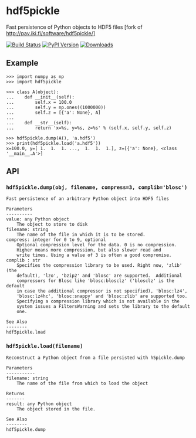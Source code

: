 hdf5pickle
==========

Fast persistence of Python objects to HDF5 files [fork of http://pav.iki.fi/software/hdf5pickle/]

[![Build Status](https://travis-ci.org/rmcgibbo/hdf5pickle.png?branch=master)](https://travis-ci.org/rmcgibbo/hdf5pickle)
[![PyPI Version](https://badge.fury.io/py/hdf5pickle.png)](https://pypi.python.org/pypi/hdf5pickle)
[![Downloads](https://pypip.in/d/hdf5pickle/badge.png)](https://pypi.python.org/pypi/hdf5pickle)

Example
-------

```
>>> import numpy as np
>>> import hdf5pickle

>>> class A(object):
...    def __init__(self):
...        self.x = 100.0
...        self.y = np.ones((1000000))
...        self.z = [{'a': None}, A]
...
...    def __str__(self):
...        return 'x=%s, y=%s, z=%s' % (self.x, self.y, self.z)

>>> hdf5pickle.dump(A(), 'a.hdf5')
>>> print(hdf5pickle.load('a.hdf5'))
x=100.0, y=[ 1.  1.  1. ...,  1.  1.  1.], z=[{'a': None}, <class '__main__.A'>]
```


API
---

### `hdf5pickle.dump(obj, filename, compress=3, complib='blosc')`
```
Fast persistence of an arbitrary Python object into HDF5 files

Parameters
----------
value: any Python object
    The object to store to disk
filename: string
    The name of the file in which it is to be stored.
compress: integer for 0 to 9, optional
    Optional compression level for the data. 0 is no compression.
    Higher means more compression, but also slower read and
    write times. Using a value of 3 is often a good compromise.
complib : str
    Specifies the compression library to be used. Right now, 'zlib' (the
    default), 'lzo', 'bzip2' and 'blosc' are supported.  Additional
    compressors for Blosc like 'blosc:blosclz' ('blosclz' is the default
    in case the additional compressor is not specified), 'blosc:lz4',
    'blosc:lz4hc', 'blosc:snappy' and 'blosc:zlib' are supported too.
    Specifying a compression library which is not available in the
    system issues a FiltersWarning and sets the library to the default
    one.

See Also
--------
hdf5pickle.load
```

### `hdf5pickle.load(filename)`
```
Reconstruct a Python object from a file persisted with h5pickle.dump

Parameters
-----------
filename: string
    The name of the file from which to load the object

Returns
-------
result: any Python object
    The object stored in the file.

See Also
--------
hdf5pickle.dump
```


